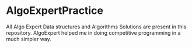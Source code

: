 # AlgoExpertPractice

All Algo Expert Data structures and Algorithms Solutions are present in this repository. AlgoExpert helped me in doing competitive programming in a much simpler way.
